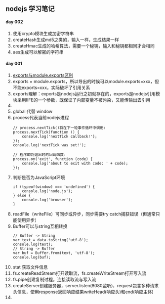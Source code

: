 ## nodejs 学习笔记
#### day 002
1. 使用crypto模块生成加密字符串
1. createHash生成md5之类的，输入一样，生成结果一样
1. createHmac生成的哈希算法，需要一个秘钥，输入和秘钥都相同才会相同
1. aes生成可以解密的字符串

#### day 001
1. [exports与module.exports区别](https://www.cnblogs.com/fayin/p/6831071.html)
1. exports = module.exports，所以导出的时候可以module.exports=xxx，但不能exports=xxx，实际破坏了引用关系
1. exports理解：exports是nodejs运行之初就存在的，exports是nodejs引用模块采用IIFE的一个参数，既保证了内部变量不被污染，又能传输出去引用
1. 
1. global 代替 window
1. process代表当前nodejs进程
    ```
    // process.nextTick()将在下一轮事件循环中调用:
    process.nextTick(function () {
        console.log('nextTick callback!');
    });
    console.log('nextTick was set!');
    
    // 程序即将退出时的回调函数:
    process.on('exit', function (code) {
        console.log('about to exit with code: ' + code);
    });
    ```
1. 判断是否为JavaScript环境
    ```
    if (typeof(window) === 'undefined') {
        console.log('node.js');
    } else {
        console.log('browser');
    }
    ```
1. readFile（writeFile）可同步或异步，同步需要try catch捕获错误（但通常只能使用异步）
1. Buffer可以与string互相转换
    ```$xslt
    // Buffer -> String
    var text = data.toString('utf-8');
    console.log(text);
    // String -> Buffer
    var buf = Buffer.from(text, 'utf-8');
    console.log(buf);
    ```
1. stat 获取文件信息
1. fs.createReadStream打开读取流，fs.createWriteStream打开写入流
1. fs.pipe创建复制过程，连接读取流与写入流
1. createServer创建服务器，server.listen(8080监听)，request包含多种请求头信息，使用response返回响应结果writeHead(响应头)和end(响应主体)
1. 
